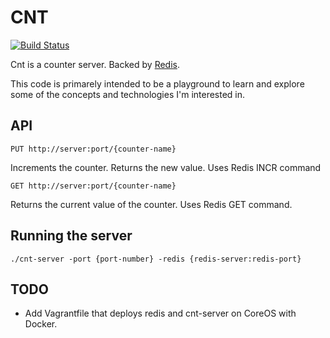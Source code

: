 CNT
===

[![Build Status](https://travis-ci.org/alexissmirnov/cnt.png?branch=master)](https://travis-ci.org/alexissmirnov/cnt)

Cnt is a counter server. Backed by [Redis](http://redis.io).

This code is primarely intended to be a playground to learn and explore some of the concepts and technologies I'm interested in.

API
---
```
PUT http://server:port/{counter-name}
```
Increments the counter. Returns the new value. Uses Redis INCR command

```
GET http://server:port/{counter-name}
```
Returns the current value of the counter. Uses Redis GET command.


Running the server
------------------

```
./cnt-server -port {port-number} -redis {redis-server:redis-port}
```

TODO
----
* Add Vagrantfile that deploys redis and cnt-server on CoreOS with Docker.

